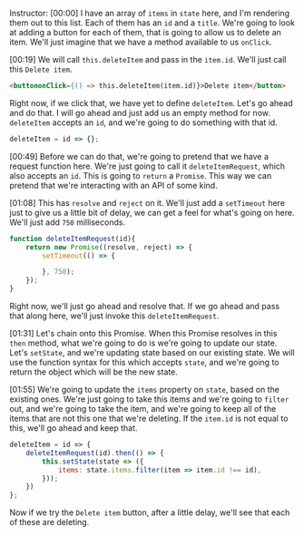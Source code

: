 Instructor: [00:00] I have an array of `items` in `state` here, and I'm rendering them out to this list. Each of them has an `id` and a `title`. We're going to look at adding a button for each of them, that is going to allow us to delete an item. We'll just imagine that we have a method available to us `onClick`.

[00:19] We will call `this.deleteItem` and pass in the `item.id`. We'll just call this `Delete item`. 

```html
<buttononClick={() => this.deleteItem(item.id)}>Delete item</button>
```

Right now, if we click that, we have yet to define `deleteItem`. Let's go ahead and do that. I will go ahead and just add us an empty method for now. `deleteItem` accepts an `id`, and we're going to do something with that id.

```javascript
deleteItem = id => {};
```

[00:49] Before we can do that, we're going to pretend that we have a request function here. We're just going to call it `deleteItemRequest`, which also accepts an `id`. This is going to `return` a `Promise`. This way we can pretend that we're interacting with an API of some kind.

[01:08] This has `resolve` and `reject` on it. We'll just add a `setTimeout` here just to give us a little bit of delay, we can get a feel for what's going on here. We'll just add `750` milliseconds. 

```javascript
function deleteItemRequest(id){
    return new Promise((resolve, reject) => {
        setTimeout(() => {

        }, 750);
    });
}
```

Right now, we'll just go ahead and resolve that. If we go ahead and pass that along here, we'll just invoke this `deleteItemRequest`.

[01:31] Let's chain onto this Promise. When this Promise resolves in this `then` method, what we're going to do is we're going to update our state. Let's `setState`, and we're updating state based on our existing state. We will use the function syntax for this which accepts `state`, and we're going to return the object which will be the new state.

[01:55] We're going to update the `items` property on `state`, based on the existing ones. We're just going to take this items and we're going to `filter` out, and we're going to take the item, and we're going to keep all of the items that are not this one that we're deleting. If the `item.id` is not equal to this, we'll go ahead and keep that. 

```javascript
deleteItem = id => {
    deleteItemRequest(id).then(() => {
        this.setState(state => ({
            items: state.items.filter(item => item.id !== id),
        }));
    })
};
```

Now if we try the `Delete item` button, after a little delay, we'll see that each of these are deleting.